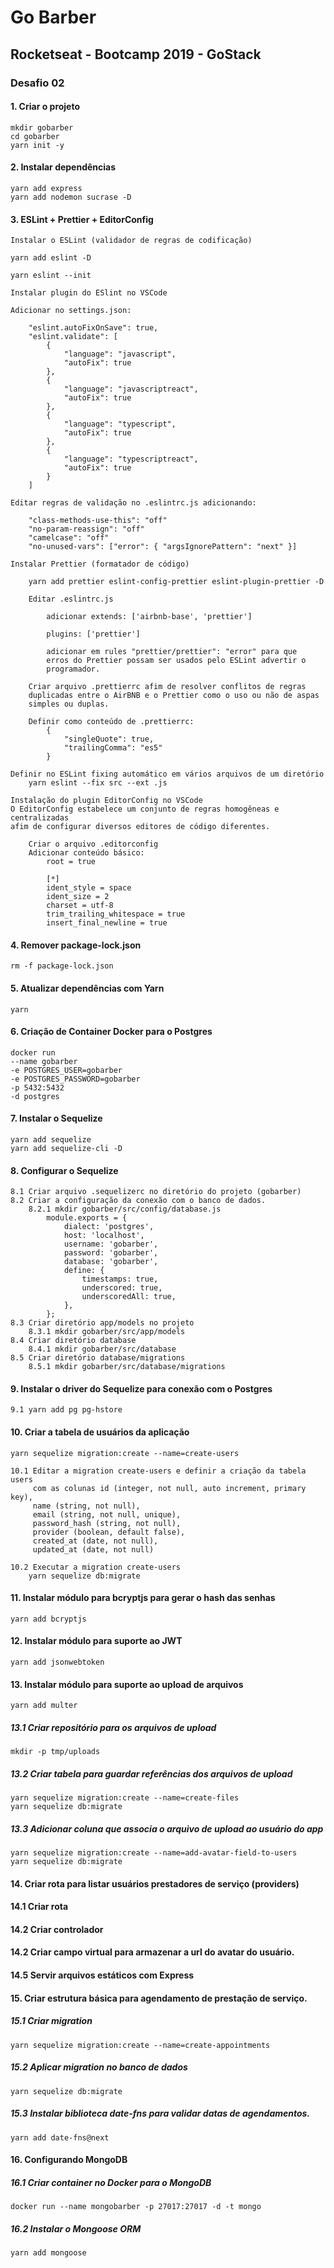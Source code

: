 # Go Barber

## Rocketseat - Bootcamp 2019 - GoStack

### Desafio 02

#### 1. Criar o projeto

    mkdir gobarber
    cd gobarber
    yarn init -y

#### 2. Instalar dependências

    yarn add express
    yarn add nodemon sucrase -D

#### 3. ESLint + Prettier + EditorConfig

    Instalar o ESLint (validador de regras de codificação)

    yarn add eslint -D

    yarn eslint --init

    Instalar plugin do ESlint no VSCode

    Adicionar no settings.json:

        "eslint.autoFixOnSave": true,
        "eslint.validate": [
            {
                "language": "javascript",
                "autoFix": true
            },
            {
                "language": "javascriptreact",
                "autoFix": true
            },
            {
                "language": "typescript",
                "autoFix": true
            },
            {
                "language": "typescriptreact",
                "autoFix": true
            }
        ]

    Editar regras de validação no .eslintrc.js adicionando:

        "class-methods-use-this": "off"
        "no-param-reassign": "off"
        "camelcase": "off"
        "no-unused-vars": ["error": { "argsIgnorePattern": "next" }]

    Instalar Prettier (formatador de código)

        yarn add prettier eslint-config-prettier eslint-plugin-prettier -D

        Editar .eslintrc.js

            adicionar extends: ['airbnb-base', 'prettier']

            plugins: ['prettier']

            adicionar em rules "prettier/prettier": "error" para que
            erros do Prettier possam ser usados pelo ESLint advertir o
            programador.

        Criar arquivo .prettierrc afim de resolver conflitos de regras
        duplicadas entre o AirBNB e o Prettier como o uso ou não de aspas
        simples ou duplas.

        Definir como conteúdo de .prettierrc:
            {
                "singleQuote": true,
                "trailingComma": "es5"
            }

    Definir no ESLint fixing automático em vários arquivos de um diretório
        yarn eslint --fix src --ext .js

    Instalação do plugin EditorConfig no VSCode
    O EditorConfig estabelece um conjunto de regras homogêneas e centralizadas
    afim de configurar diversos editores de código diferentes.

        Criar o arquivo .editorconfig
        Adicionar conteúdo básico:
            root = true

            [*]
            ident_style = space
            ident_size = 2
            charset = utf-8
            trim_trailing_whitespace = true
            insert_final_newline = true

#### 4. Remover package-lock.json

    rm -f package-lock.json

#### 5. Atualizar dependências com Yarn

    yarn

#### 6. Criação de Container Docker para o Postgres

    docker run
    --name gobarber
    -e POSTGRES_USER=gobarber
    -e POSTGRES_PASSWORD=gobarber
    -p 5432:5432
    -d postgres

#### 7. Instalar o Sequelize

    yarn add sequelize
    yarn add sequelize-cli -D

#### 8. Configurar o Sequelize

    8.1 Criar arquivo .sequelizerc no diretório do projeto (gobarber)
    8.2 Criar a configuração da conexão com o banco de dados.
        8.2.1 mkdir gobarber/src/config/database.js
            module.exports = {
                dialect: 'postgres',
                host: 'localhost',
                username: 'gobarber',
                password: 'gobarber',
                database: 'gobarber',
                define: {
                    timestamps: true,
                    underscored: true,
                    underscoredAll: true,
                },
            };
    8.3 Criar diretório app/models no projeto
        8.3.1 mkdir gobarber/src/app/models
    8.4 Criar diretório database
        8.4.1 mkdir gobarber/src/database
    8.5 Criar diretório database/migrations
        8.5.1 mkdir gobarber/src/database/migrations

#### 9. Instalar o driver do Sequelize para conexão com o Postgres

    9.1 yarn add pg pg-hstore

#### 10. Criar a tabela de usuários da aplicação

    yarn sequelize migration:create --name=create-users

    10.1 Editar a migration create-users e definir a criação da tabela users
         com as colunas id (integer, not null, auto increment, primary key),
         name (string, not null),
         email (string, not null, unique),
         password_hash (string, not null),
         provider (boolean, default false),
         created_at (date, not null),
         updated_at (date, not null)

    10.2 Executar a migration create-users
        yarn sequelize db:migrate
#### 11. Instalar módulo para bcryptjs para gerar o hash das senhas
    yarn add bcryptjs

#### 12. Instalar módulo para suporte ao JWT
    yarn add jsonwebtoken

#### 13. Instalar módulo para suporte ao upload de arquivos
    yarn add multer
##### 13.1 Criar repositório para os arquivos de upload
    mkdir -p tmp/uploads
##### 13.2 Criar tabela para guardar referências dos arquivos de upload
    yarn sequelize migration:create --name=create-files
    yarn sequelize db:migrate
##### 13.3 Adicionar coluna que associa o arquivo de upload ao usuário do app
    yarn sequelize migration:create --name=add-avatar-field-to-users
    yarn sequelize db:migrate
#### 14. Criar rota para listar usuários prestadores de serviço (providers)
#### 14.1 Criar rota
#### 14.2 Criar controlador
#### 14.2 Criar campo virtual para armazenar a url do avatar do usuário.
#### 14.5 Servir arquivos estáticos com Express
#### 15. Criar estrutura básica para agendamento de prestação de serviço.
##### 15.1 Criar migration
    yarn sequelize migration:create --name=create-appointments
##### 15.2 Aplicar migration no banco de dados
    yarn sequelize db:migrate
##### 15.3 Instalar biblioteca date-fns para validar datas de agendamentos.
    yarn add date-fns@next

#### 16. Configurando MongoDB
##### 16.1 Criar container no Docker para o MongoDB
    docker run --name mongobarber -p 27017:27017 -d -t mongo
##### 16.2 Instalar o Mongoose ORM
    yarn add mongoose





